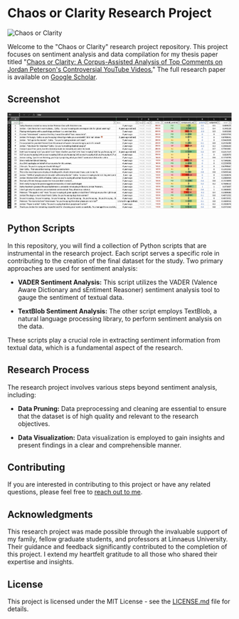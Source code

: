 # Chaos or Clarity Research Project

![Chaos or Clarity](jpgq.gif "Chaos or Clarity")

Welcome to the "Chaos or Clarity" research project repository. This project focuses on sentiment analysis and data compilation for my thesis paper titled "[Chaos or Clarity: A Corpus-Assisted Analysis of Top Comments on Jordan Peterson's Controversial YouTube Videos.](https://scholar.google.com/scholar?q=Chaos%20or%20Clarity%3A%20A%20Corpus-Assisted%20Analysis%20of%20Top%20Comments%20on%20Jordan%20Peterson%27s%20Controversial%20YouTube%20Videos)" The full research paper is available on [Google Scholar](https://scholar.google.com/scholar?q=Chaos%20or%20Clarity%3A%20A%20Corpus-Assisted%20Analysis%20of%20Top%20Comments%20on%20Jordan%20Peterson%27s%20Controversial%20YouTube%20Videos).

## Screenshot

![Screenshot](process.jpg "Screenshot")

## Python Scripts

In this repository, you will find a collection of Python scripts that are instrumental in the research project. Each script serves a specific role in contributing to the creation of the final dataset for the study. Two primary approaches are used for sentiment analysis:

- **VADER Sentiment Analysis:** This script utilizes the VADER (Valence Aware Dictionary and sEntiment Reasoner) sentiment analysis tool to gauge the sentiment of textual data.

- **TextBlob Sentiment Analysis:** The other script employs TextBlob, a natural language processing library, to perform sentiment analysis on the data.

These scripts play a crucial role in extracting sentiment information from textual data, which is a fundamental aspect of the research.

## Research Process

The research project involves various steps beyond sentiment analysis, including:

- **Data Pruning:** Data preprocessing and cleaning are essential to ensure that the dataset is of high quality and relevant to the research objectives.

- **Data Visualization:** Data visualization is employed to gain insights and present findings in a clear and comprehensible manner.

## Contributing

If you are interested in contributing to this project or have any related questions, please feel free to [reach out to me](mailto:behnam@baharmand.com).

## Acknowledgments

This research project was made possible through the invaluable support of my family, fellow graduate students, and professors at Linnaeus University. Their guidance and feedback significantly contributed to the completion of this project. I extend my heartfelt gratitude to all those who shared their expertise and insights.

## License

This project is licensed under the MIT License - see the [LICENSE.md](https://github.com/behnum/ChaosOrClarity/blob/main/LICENSE) file for details.
